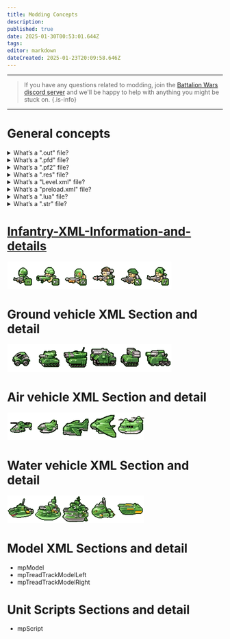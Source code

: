 ```yaml
---
title: Modding Concepts
description: 
published: true
date: 2025-01-30T00:53:01.644Z
tags: 
editor: markdown
dateCreated: 2025-01-23T20:09:58.646Z
---
```


---

> If you have any questions related to modding, join the [Battalion Wars discord server](https://discord.gg/aPvrTsDARJ)  and we'll be happy to help with anything you might be stuck on.
{.is-info}

---

# General concepts

<details>
<summary>What’s a ".out" file?</summary>
  
Battalion Wars 1 and 2 utilize the **.out** file that defines the geographical data for each level, including the terrain the player interacts with and specifies ground textures. Objects that are not part of the walkable ground are defined separately in the **Level.xml** file.
  
While the file format remains undocumented, it is consistent across both games, as **.out** files from one game function seamlessly in the other—aside from issues with missing textures.
  
<br>  
  
| Battalion Wars 1 | Battalion Wars 2 |
| --- | --- |
| ![screenshot_2025-01-23_200715.png](/screenshot_2025-01-23_200715.png)  | ![screenshot_2025-01-23_200249.png](/screenshot_2025-01-23_200249.png) |

</details>

<details>
<summary>What’s a ".pfd" file?</summary>

Battalion Wars 1 utilizes the **.pf2**, though no documentation currently exists for this file. Any information it would be much appreciated.
  
<br>
  
| Battalion Wars 1 |
| --- |
| ![screenshot_2025-01-23_200818.png](/screenshot_2025-01-23_200818.png) |

</details>

<details>
<summary>What’s a ".pf2" file?</summary>
  
Battalion Wars 2 utilizes the **.pf2** file that appears to define level boundaries, facilitate pathfinding, and potentially assist in calculations related to map zones.
  
For more detailed information, check out the [PF2 Documentation](/en/home/Modding-Dictionary/pf2) page to learn more.

<br>
  
| Battalion Wars 2 |
| --- |
| ![screenshot_2025-01-23_200840.png](/screenshot_2025-01-23_200840.png) |
  
</details>

<details>
<summary>What’s a ".res" file?</summary>
  
Battalion Wars 1 and 2 utilize resource files with the **.res** extension to store various assets for each level including models, textures, sounds, animations, effects, and scripts.

Each level has its own dedicated resource file. By default, levels cannot access assets that are not contained within their respective **.res** file.

<br>  
  
| Battalion Wars 1 | Battalion Wars 2 |
| --- | --- |
| ![screenshot_2025-01-23_170837.png](/screenshot_2025-01-23_170837.png) | ![screenshot_2025-01-23_170811.png](/screenshot_2025-01-23_170811.png) |
  
</details>

<details>
<summary>What’s a "Level.xml" file?</summary>
  
Battalion Wars 1 and 2 utilize a **level.xml** for each level that contain all the objects within that level including scenery, units, unit classes, cameras, etc.

<br>  
  
| Battalion Wars 1 | Battalion Wars 2 |
| --- | --- |
| ![screenshot_2025-01-23_193720.png](/screenshot_2025-01-23_193720.png) | ![screenshot_2025-01-23_193656.png](/screenshot_2025-01-23_193656.png) |

</details>

<details>
<summary>What’s a "preload.xml" file?</summary>
  
Battalion Wars 1 and 2 utilize a **preload.xml** for each level that defines general information about the level including its music, certain damage modifiers, memory values, etc.

<br>  
  
| Battalion Wars 1 | Battalion Wars 2 |
| --- | --- |
| ![screenshot_2025-01-23_195629.png](/screenshot_2025-01-23_195629.png) | ![screenshot_2025-01-23_195609.png](/screenshot_2025-01-23_195609.png) |
  
<br>  

---  
  
> **_Damage Armour Bonus object_:** 
Note that **mAlliedDamage/ArmourBonus** and **mEnemyDamage/ArmourBonus** are always set to 1.000000 in all fields in every level in both games. 
{.is-info} 
 
---  
  
In Battalion Wars 1, every level except Tomb of the Unknown Soldiers: ID **1100012909** (TotUS has this table available but uses table ID **2138055993** (below) instead)

<br>  

| Every level except TotUS | | Value |
| --- | --- | --- | 
| mPlayerDamageBonus | = | 1.500000 |
| mPlayerArmourBonus | = | 0.600000 |
| mPlayerRaceDamageBonus | = | 1.200000 |  
| mPlayerRaceArmourBonus | = | 0.700000 |

<br> 
  
| Tomb of the Unknown Soldiers | | Value |
| --- | --- | --- | 
| mPlayerDamageBonus | = | 1.000000 |
| mPlayerArmourBonus | = | 1.000000 |
| mPlayerRaceDamageBonus | = | 1.000000 |  
| mPlayerRaceArmourBonus | = | 1.000000 |  

These define how much damage units either controlled directly by the player **(mPlayerDamage/ArmourBonus)**, commanded by the player **(mPlayerRaceDamage/ArmourBonus)**, assisting the player **(mAlliedDamage/ArmourBonus)**, or opposed by any combination of the other 3 **(mEnemyDamage/ArmourBonus)** deal/take.

---  
  
> In the vanilla games, all of the multipliers for the **Allied** and **Enemy** factions are set to **1.000000**, which is neutral effect. In vanilla **BW2**, these generally decrease over the course of the campaign, making it harder and harder to destroy units or survive attacks as the game goes on.
{.is-info}
  
</details>

<details>
<summary>What’s a ".lua" file?</summary>
  
A **.lua** file is a script written in the Lua programming language, often used for game scripting and configuration. It has a **.lua** extension and is commonly embedded into applications for controlling logic and behaviors.

<br>  
  
| Battalion Wars 1 | Battalion Wars 2 |
| --- | --- |
| ![screenshot_2025-01-23_220407.png](/screenshot_2025-01-23_220407.png) | ![screenshot_2025-01-23_220346.png](/screenshot_2025-01-23_220346.png) |
  
</details>

<details>
<summary>What’s a ".str" file?</summary>
  
Battalion Wars 1 and 2 utilize a **.str** that store **English, French, German, Italian, Japanese, Spanish** and in **Battalion wars 2, British English** text strings used in the game, with each string identified by a unique number.
  
These numbers allow the game engine to reference specific text for dialogues, menus, mission briefings, Unit names, or system messages efficiently.

<br>  
  
| Battalion Wars 1 | Battalion Wars 2 |
| --- | --- |
| ![screenshot_2025-01-23_205827.png](/screenshot_2025-01-23_205827.png) | ![screenshot_2025-01-23_205858.png](/screenshot_2025-01-23_205858.png) |
  
</details>

# [Infantry-XML-Information-and-details](/en/home/Modding-Concepts/Infantry-XML-Information-and-details) 

![wf_grunt01.png](/wf_grunt01.png)![wf_antiarm01.dxt1.4108.0.255.2.54.-1.png](/wf_antiarm01.dxt1.4108.0.255.2.54.-1.png)![wf_hose01.dxt1.4108.0.255.2.60.-1.png](/wf_hose01.dxt1.4108.0.255.2.60.-1.png)![wf_antiair01.dxt1.4108.0.255.2.59.-1.png](/wf_antiair01.dxt1.4108.0.255.2.59.-1.png)![wf_parabolic01.dxt1.4108.0.255.2.82.-1.png](/wf_parabolic01.dxt1.4108.0.255.2.82.-1.png)![wf_hmg01.dxt1.4108.0.255.2.53.-1.png](/wf_hmg01.dxt1.4108.0.255.2.53.-1.png)  
# Ground vehicle XML Section and detail

![wf_reco01.dxt1.4108.0.255.2.20.-1.png](/wf_reco01.dxt1.4108.0.255.2.20.-1.png)![wf_ltnk01.dxt1.4108.0.255.2.21.-1.png](/wf_ltnk01.dxt1.4108.0.255.2.21.-1.png)![wf_htnk01.p8.4108.0.255.2.21.-1.png](/wf_htnk01.p8.4108.0.255.2.21.-1.png)![wf_bsta01.dxt1.4108.0.255.2.22.-1.png](/wf_bsta01.dxt1.4108.0.255.2.22.-1.png)![wf_aa01.dxt1.4108.0.255.2.19.-1.png](/wf_aa01.dxt1.4108.0.255.2.19.-1.png)![wf_art01.dxt1.4108.0.255.2.21.-1.png](/wf_art01.dxt1.4108.0.255.2.21.-1.png)

# Air vehicle XML Section and detail

![wf_gshp01.dxt1.4108.0.255.2.19.-1.png](/wf_gshp01.dxt1.4108.0.255.2.19.-1.png)![wf_ftr01.dxt1.4108.0.255.2.20.-1.png](/wf_ftr01.dxt1.4108.0.255.2.20.-1.png)![wf_bomber01.dxt1.4108.0.255.2.18.-1.png](/wf_bomber01.dxt1.4108.0.255.2.18.-1.png)![wf_srato01.dxt1.4108.0.255.2.19.-1.png](/wf_srato01.dxt1.4108.0.255.2.19.-1.png)![wf_tpt01.dxt1.4108.0.255.2.22.-1.png](/wf_tpt01.dxt1.4108.0.255.2.22.-1.png)

# Water vehicle XML Section and detail

![wf_frigate01.dxt1.4108.0.255.2.19.-1.png](/wf_frigate01.dxt1.4108.0.255.2.19.-1.png)![wf_bship01.dxt1.4108.0.255.2.19.-1.png](/wf_bship01.dxt1.4108.0.255.2.19.-1.png)![wf_dnought01.dxt1.4108.0.255.2.22.-1.png](/wf_dnought01.dxt1.4108.0.255.2.22.-1.png)![wf_sub01.dxt1.4108.0.255.2.23.-1.png](/wf_sub01.dxt1.4108.0.255.2.23.-1.png)![wf_lcraft01.dxt1.4108.0.255.2.16.-1.png](/wf_lcraft01.dxt1.4108.0.255.2.16.-1.png)

# Model XML Sections and detail

- mpModel
- mpTreadTrackModelLeft
- mpTreadTrackModelRight


# Unit Scripts Sections and detail

- mpScript














